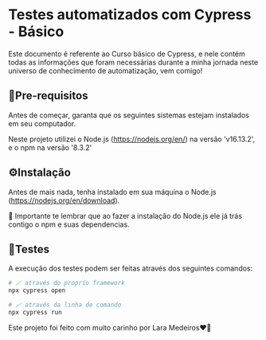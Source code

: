# Testes automatizados com Cypress - Básico
Este documento é referente ao Curso básico de Cypress, e nele contém todas as informações que foram necessárias durante a minha jornada neste universo de conhecimento de automatização, vem comigo!

## 📝Pre-requisitos
Antes de começar, garanta que os seguintes sistemas estejam instalados em seu computador.

Neste projeto utilizei o Node.js (https://nodejs.org/en/) na versão 'v16.13.2', e o npm na versão '8.3.2'

## ⚙️Instalação
Antes de mais nada, tenha instalado em sua máquina o Node.js (https://nodejs.org/en/download).

🎉 Importante te lembrar que ao fazer a instalação do Node.js ele já trás contigo o npm e suas dependencias.

## 🎯Testes
A execução dos testes podem ser feitas através dos seguintes comandos:
 
```bash
# 🪄 através do proprío framework 
npx cypress open
```
```bash
# 🪄 através da linha de comando
npx cypress run
```


Este projeto foi feito com muito carinho por Lara Medeiros❤️💫